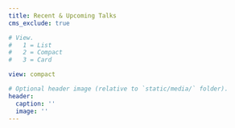 ```yaml
---
title: Recent & Upcoming Talks
cms_exclude: true

# View.
#   1 = List
#   2 = Compact
#   3 = Card

view: compact

# Optional header image (relative to `static/media/` folder).
header:
  caption: ''
  image: ''
---
```

